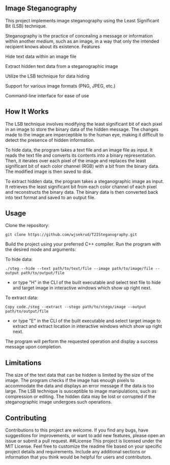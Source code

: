 ## Image Steganography

This project implements image steganography using the Least Significant Bit (LSB) technique. 

Steganography is the practice of concealing a message or information within another medium, such as an image, in a way that only the intended recipient knows about its existence.
Features

Hide text data within an image file

Extract hidden text data from a steganographic image

Utilize the LSB technique for data hiding

Support for various image formats (PNG, JPEG, etc.)

Command-line interface for ease of use

## How It Works

The LSB technique involves modifying the least significant bit of each pixel in an image to store the binary data of the hidden message. The changes made to the image are imperceptible to the human eye, making it difficult to detect the presence of hidden information.

To hide data, the program takes a text file and an image file as input. It reads the text file and converts its contents into a binary representation. Then, it iterates over each pixel of the image and replaces the least significant bit of each color channel (RGB) with a bit from the binary data. The modified image is then saved to disk.

To extract hidden data, the program takes a steganographic image as input. It retrieves the least significant bit from each color channel of each pixel and reconstructs the binary data. The binary data is then converted back into text format and saved to an output file.

## Usage

Clone the repository:
```shell
git clone https://github.com/wjsekrud/T2ISteganography.git
```
Build the project using your preferred C++ compiler.
Run the program with the desired mode and arguments:

To hide data:
```shell
./steg --hide --text path/to/text/file --image path/to/image/file --output path/to/output/file
```
- or type "H" in the CLI of the built executable and select text file to hide and target image in interactive windows which show up right next.

To extract data:
```shell
Copy code./steg --extract --stego path/to/stego/image --output path/to/output/file
```
- or type "E" in the CLI of the built executable and select target image to extract and extract location in interactive windows which show up right next.


The program will perform the requested operation and display a success message upon completion.

## Limitations

The size of the text data that can be hidden is limited by the size of the image. The program checks if the image has enough pixels to accommodate the data and displays an error message if the data is too large.
The LSB technique is susceptible to image manipulations, such as compression or editing. The hidden data may be lost or corrupted if the steganographic image undergoes such operations.

## Contributing
Contributions to this project are welcome. If you find any bugs, have suggestions for improvements, or want to add new features, please open an issue or submit a pull request.
##License
This project is licensed under the MIT License.
Feel free to customize the readme file based on your specific project details and requirements. Include any additional sections or information that you think would be helpful for users and contributors.

